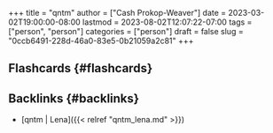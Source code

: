 +++
title = "qntm"
author = ["Cash Prokop-Weaver"]
date = 2023-03-02T19:00:00-08:00
lastmod = 2023-08-02T12:07:22-07:00
tags = ["person", "person"]
categories = ["person"]
draft = false
slug = "0ccb6491-228d-46a0-83e5-0b21059a2c81"
+++

## Flashcards {#flashcards}


## Backlinks {#backlinks}

-   [qntm | Lena]({{< relref "qntm_lena.md" >}})
